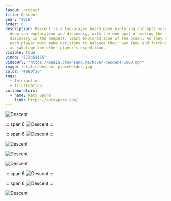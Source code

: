 ```yaml
---
layout: project
title: Descent
year: "2018"
order: 6
description: Descent is a two-player board game exploring concepts surrounding
  deep sea exploration and discovery, with the end goal of making the first
  discovery in the deepest, least explored zone of the ocean. As they progress,
  each player must make decisions to balance their own fame and fortune, as well
  as sabotage the other player’s expedition.
visible: true
vimeo: "573454115"
videoUrl: "https://media.ctownsend.me/hover-descent-1080.mp4"
image: /static/descent-placeholder.jpg
color: "#090f30"
tags:
  - Interaction
  - Illustration
collaborators:
  - name: Katy Spore
    link: https://katyspore.com/
---
```

![Descent ](/static/descent-laid-out.jpg)

::: span 6
![Descent ](/static/descent-box-open.jpg)
:::

::: span 6
![Descent ](/static/descent-piece-bags.jpg)
:::

![Descent ](/static/descent-cards.jpg)

![Descent ](/static/descent-full-board.jpg)

![Descent ](/static/descent-scoreboards.jpg)

::: span 6
![Descent ](/static/descent-box-closed.jpg)
:::

::: span 6
![Descent ](/static/descent-instructions.jpg)
:::

![Descent ](/static/descent-gameplay.jpeg)